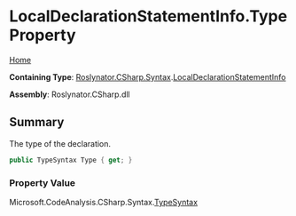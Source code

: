 <a name="_top"></a>

# LocalDeclarationStatementInfo\.Type Property

[Home](../../../../../README.md#_top)

**Containing Type**: [Roslynator.CSharp.Syntax](../../README.md#_top)\.[LocalDeclarationStatementInfo](../README.md#_top)

**Assembly**: Roslynator\.CSharp\.dll

## Summary

The type of the declaration\.

```csharp
public TypeSyntax Type { get; }
```

### Property Value

Microsoft\.CodeAnalysis\.CSharp\.Syntax\.[TypeSyntax](https://docs.microsoft.com/en-us/dotnet/api/microsoft.codeanalysis.csharp.syntax.typesyntax)

